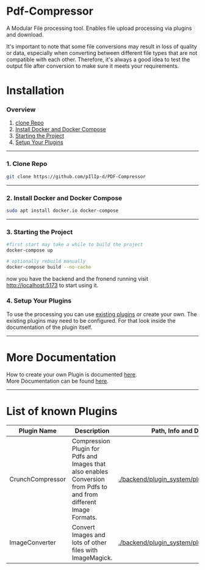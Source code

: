 # Pdf-Compressor

A Modular File processing tool. Enables file upload processing via plugins and download.


It's important to note that some file conversions may result in loss of quality or data, especially when converting
between different file types that are not compatible with each other. Therefore, it's always a good idea to test the
output file after conversion to make sure it meets your requirements.

# Installation

### Overview

1. [clone Repo](#1-clone-repo)
2. [Install Docker and Docker Compose](#2-install-docker-and-docker-compose)
3. [Starting the Project](#3-starting-the-project)
4. [Setup Your Plugins](#4-Setup-Your-Plugins)

----

### 1. Clone Repo

```bash
git clone https://github.com/pIlIp-d/PDF-Compressor
```

----

### 2. Install Docker and Docker Compose

```bash
sudo apt install docker.io docker-compose 
```

----

### 3. Starting the Project

```bash
#first start may take a while to build the project
docker-compose up

# optionally rebuild manually
docker-compose build --no-cache
```

now you have the backend and the fronend running
visit [http://localhost:5173](http://localhost:5173) to start using it.

### 4. Setup Your Plugins

To use the processing you can use [existing plugins](#List-of-known-Plugins) or create your own.
The existing plugins may need to be configured. For that look inside the documentation of the plugin itself.

----

# More Documentation

How to create your own Plugin is documented [here](documentation/Plugin.md).  
More Documentation can be found [here](documentation/README.md).


----

# List of known Plugins

| Plugin Name      | Description                                                                                                        | Path, Info and Documentation                                                                           | Credits                                   |
|------------------|--------------------------------------------------------------------------------------------------------------------|--------------------------------------------------------------------------------------------------------|-------------------------------------------|
| CrunchCompressor | Compression Plugin for Pdfs and Images that also enables Conversion from Pdfs to and from different Image Formats. | [./backend/plugin_system/plugins/crunch_compressor](./backend/plugin_system/plugins/crunch_compressor) | [Philip Dell](https://github.com/pIlIp-d) |
| ImageConverter   | Convert Images and lots of other files with ImageMagick.                                                           | [./backend/plugin_system/plugins/image_converter](./backend/plugin_system/plugins/image_converter)     | [Philip Dell](https://github.com/pIlIp-d) |

